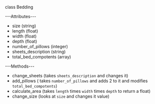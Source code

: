 class Bedding

---Attributes---
+ size (string)
+ length (float)
+ width (float)
+ depth (float)
+ number_of_pillows (integer)
+ sheets_description (string)
+ total_bed_compotents (array)

---Methods---
+ change_sheets (takes `sheets_description` and changes it)
+ add_pillows ( takes `number_of_pillows` and adds 2 to it and modifies `total_bed_compotents`)
+ calculate_area (takes `length` times `width` times `depth` to return a float)
+  change_size (looks at `size` and changes it value)
